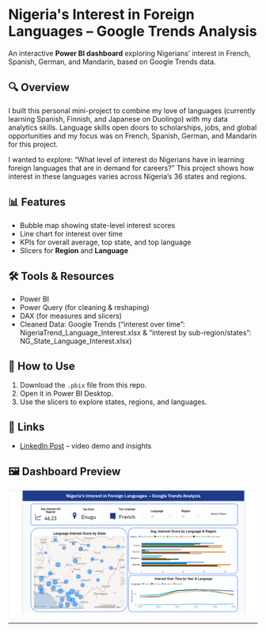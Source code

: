 # Nigeria's Interest in Foreign Languages – Google Trends Analysis

An interactive **Power BI dashboard** exploring Nigerians’ interest in French, Spanish, German, and Mandarin, based on Google Trends data.

## 🔍 Overview
I built this personal mini-project to combine my love of languages (currently learning Spanish, Finnish, and Japanese on Duolingo) with my data analytics skills.
Language skills open doors to scholarships, jobs, and global opportunities and my focus was on French, Spanish, German, and Mandarin for this project.

I wanted to explore: “What level of interest do Nigerians have in learning foreign languages that are in demand for careers?”
This project shows how interest in these languages varies across Nigeria’s 36 states and regions.

## 📊 Features
- Bubble map showing state-level interest scores  
- Line chart for interest over time  
- KPIs for overall average, top state, and top language  
- Slicers for **Region** and **Language**

## 🛠️ Tools & Resources
- Power BI
- Power Query (for cleaning & reshaping)
- DAX (for measures and slicers)
- Cleaned Data: Google Trends (“interest over time”: NigeriaTrend_Language_Interest.xlsx & “interest by sub-region/states”: NG_State_Language_Interest.xlsx)
 
## 🚀 How to Use
1. Download the `.pbix` file from this repo.  
2. Open it in Power BI Desktop.  
3. Use the slicers to explore states, regions, and languages.

## 📎 Links
- [LinkedIn Post]([your-post-url-here](https://www.linkedin.com/posts/barbara-mangiri-97480b14b_powerbilearning-googletrends-dataprojects-activity-7374318160650354688-9DTx?utm_source=share&utm_medium=member_desktop&rcm=ACoAACQ_36gBBwW3yE84GnHnTN6R9SLAhP3VJwU)) – video demo and insights 

## 🖼️ Dashboard Preview

![Dashboard Screenshot](LanguageProject-dashboard-image.png)

---
